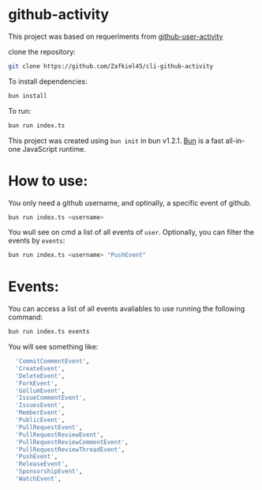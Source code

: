 # github-activity
This project was based on requeriments from [github-user-activity](https://roadmap.sh/projects/github-user-activity)

clone the repository:
```bash
git clone https://github.com/Zafkiel45/cli-github-activity
```
To install dependencies:

```bash
bun install
```

To run:

```bash
bun run index.ts
```

This project was created using `bun init` in bun v1.2.1. [Bun](https://bun.sh) is a fast all-in-one JavaScript runtime.

# How to use:

You only need a github username, and optinally, a specific event of github. 
```bash
bun run index.ts <username> 
```
You wull see on cmd a list of all events of `user`. Optionally, you can filter the events by `events`: 
```bash
bun run index.ts <username> "PushEvent"
```

#  Events:

You can access a list of all events avaliables to use running the following command: 
```bash
bun run index.ts events
```
You will see something like:
```bash
  'CommitCommentEvent',
  'CreateEvent',
  'DeleteEvent',
  'ForkEvent',
  'GollumEvent',
  'IssueCommentEvent',
  'IssuesEvent',
  'MemberEvent',
  'PublicEvent',
  'PullRequestEvent',
  'PullRequestReviewEvent',
  'PullRequestReviewCommentEvent',
  'PullRequestReviewThreadEvent',
  'PushEvent',
  'ReleaseEvent',
  'SponsorshipEvent',
  'WatchEvent',
```
